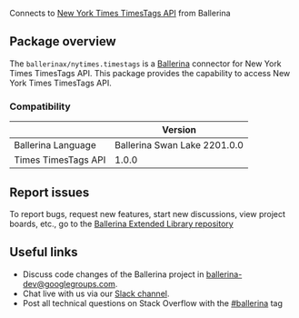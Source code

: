 Connects to [New York Times TimesTags API](https://developer.nytimes.com/docs/timestags-product/1/overview) from Ballerina

## Package overview
The `ballerinax/nytimes.timestags` is a [Ballerina](https://ballerina.io/) connector for New York Times TimesTags API.
This package provides the capability to access New York Times TimesTags API.

### Compatibility
|                               | Version                         |
|-------------------------------|---------------------------------|
| Ballerina Language            | Ballerina Swan Lake 2201.0.0      | 
| Times TimesTags API           | 1.0.0                           |

## Report issues
To report bugs, request new features, start new discussions, view project boards, etc., go to the [Ballerina Extended Library repository](https://github.com/ballerina-platform/ballerina-extended-library)

## Useful links
- Discuss code changes of the Ballerina project in [ballerina-dev@googlegroups.com](mailto:ballerina-dev@googlegroups.com).
- Chat live with us via our [Slack channel](https://ballerina.io/community/slack/).
- Post all technical questions on Stack Overflow with the [#ballerina](https://stackoverflow.com/questions/tagged/ballerina) tag
